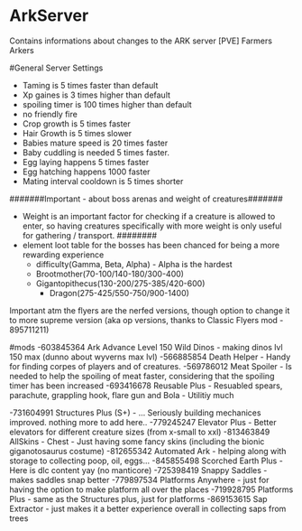 # ArkServer
Contains informations about changes to the ARK server [PVE] Farmers Arkers

#General Server Settings
- Taming is 5 times faster than default
- Xp gaines is 3 times higher than default
- spoiling timer is 100 times higher than default
- no friendly fire
- Crop growth is 5 times faster
- Hair Growth is 5 times slower
- Babies mature speed is 20 times faster
- Baby cuddling is needed 5 times faster.
- Egg laying happens 5 times faster
- Egg hatching happens 1000 faster
- Mating interval cooldown is 5 times shorter

#######Important - about boss arenas and weight of creatures#######
- Weight is an important factor for checking if a creature is allowed to enter, so having creatures specifically with more weight is only useful for gathering / transport.
########
- element loot table for the bosses has been chanced for being a more rewarding experience
  - difficulty(Gamma, Beta, Alpha) - Alpha is the hardest
  - Brootmother(70-100/140-180/300-400) 
  - Gigantopithecus(130-200/275-385/420-600)
	- Dragon(275-425/550-750/900-1400)

Important atm the flyers are the nerfed versions, though option to change it to more supreme version (aka op versions, thanks to Classic Flyers mod - 895711211)

#mods
-603845364 Ark Advance Level 150 Wild Dinos - making dinos lvl 150 max (dunno about wyverns max lvl)
-566885854 Death Helper - Handy for finding corpes of players and of creatures.
-569786012 Meat Spoiler - Is needed to help the spoiling of meat faster, considering that the spoiling timer has been increased
-693416678 Reusable Plus - Resuabled spears, parachute, grappling hook, flare gun and Bola - Utilitiy much

-731604991 Structures Plus (S+) - ... Seriously building mechanices improved. nothing more to add here..
-779245247 Elevator Plus - Better elevators for different creature sizes (from x-small to xxl)
-813463849 AllSkins - Chest - Just having some fancy skins (including the bionic giganotosaurus costume)
-812655342 Automated Ark - helping along with storage to collecting poop, oil, eggs... 
-845855498 Scorched Earth Plus - Here is dlc content yay (no manticore)
-725398419 Snappy Saddles - makes saddles snap better 
-779897534 Platforms Anywhere - just for having the option to make platform all over the places
-719928795 Platforms Plus - same as the Structures plus, just for platforms
-869153615 Sap Extractor - just makes it a better experience overall in collecting saps from trees

